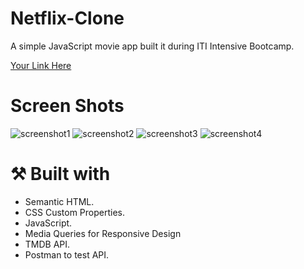 # Netflix-Clone
A simple JavaScript movie app built it during ITI Intensive Bootcamp.

[Your Link Here](https://ahmed-fouly-netflix-clone.netlify.app/)

# Screen Shots
![screenshot1](https://user-images.githubusercontent.com/21375764/232244882-7dc7d145-c5f9-47ee-bc3f-7dc78ce28f66.png)
![screenshot2](https://user-images.githubusercontent.com/21375764/232244074-f4ffaad7-188c-481e-a14c-82e44a40a98c.png)
![screenshot3](https://user-images.githubusercontent.com/21375764/232244215-f1b6e96a-03c3-4a0c-b058-3118e18c2550.png)
![screenshot4](https://user-images.githubusercontent.com/21375764/232244706-da83fbd6-00f8-4ca2-91c9-91e7a468a0a0.png)

# ⚒ Built with
- Semantic HTML.
- CSS Custom Properties.
- JavaScript.
- Media Queries for Responsive Design
- TMDB API.
- Postman to test API.
